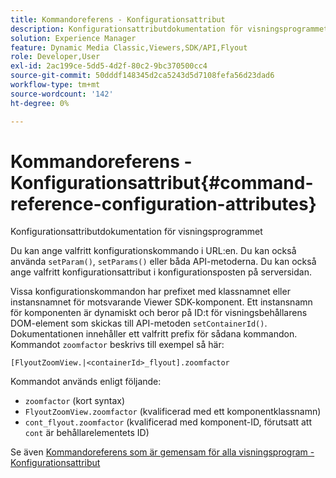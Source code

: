 ```yaml
---
title: Kommandoreferens - Konfigurationsattribut
description: Konfigurationsattributdokumentation för visningsprogrammet
solution: Experience Manager
feature: Dynamic Media Classic,Viewers,SDK/API,Flyout
role: Developer,User
exl-id: 2ac199ce-5dd5-4d2f-80c2-9bc370500cc4
source-git-commit: 50dddf148345d2ca5243d5d7108fefa56d23dad6
workflow-type: tm+mt
source-wordcount: '142'
ht-degree: 0%

---
```


# Kommandoreferens - Konfigurationsattribut{#command-reference-configuration-attributes}

Konfigurationsattributdokumentation för visningsprogrammet

Du kan ange valfritt konfigurationskommando i URL:en. Du kan också använda `setParam()`, `setParams()` eller båda API-metoderna. Du kan också ange valfritt konfigurationsattribut i konfigurationsposten på serversidan.

Vissa konfigurationskommandon har prefixet med klassnamnet eller instansnamnet för motsvarande Viewer SDK-komponent. Ett instansnamn för komponenten är dynamiskt och beror på ID:t för visningsbehållarens DOM-element som skickas till API-metoden `setContainerId()`. Dokumentationen innehåller ett valfritt prefix för sådana kommandon. Kommandot `zoomfactor` beskrivs till exempel så här:

`[FlyoutZoomView.|<containerId>_flyout].zoomfactor`

Kommandot används enligt följande:

* `zoomfactor` (kort syntax)
* `FlyoutZoomView.zoomfactor` (kvalificerad med ett komponentklassnamn)
* `cont_flyout.zoomfactor` (kvalificerad med komponent-ID, förutsatt att `cont` är behållarelementets ID)

Se även [Kommandoreferens som är gemensam för alla visningsprogram - Konfigurationsattribut](../../../r-html5-viewer-20-cmdref-configattrib/r-html5-viewer-20-cmdref-configattrib.md#concept-850e0f2c49b949deb7cfbfd330d329bd)
